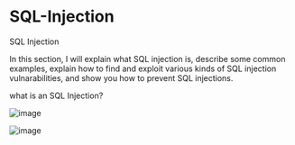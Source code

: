 # SQL-Injection

SQL Injection

In this section, I will explain what SQL injection is, describe some common examples, explain how to find and
exploit various kinds of SQL injection vulnarabilities, and show you how to prevent SQL injections.

what is an SQL Injection?



![image](https://github.com/user-attachments/assets/2f2b60b8-b056-412d-ad44-784ca06ff1cf)


![image](https://github.com/user-attachments/assets/60e5d4c2-607e-4332-9884-107a7d2aaf5b)



